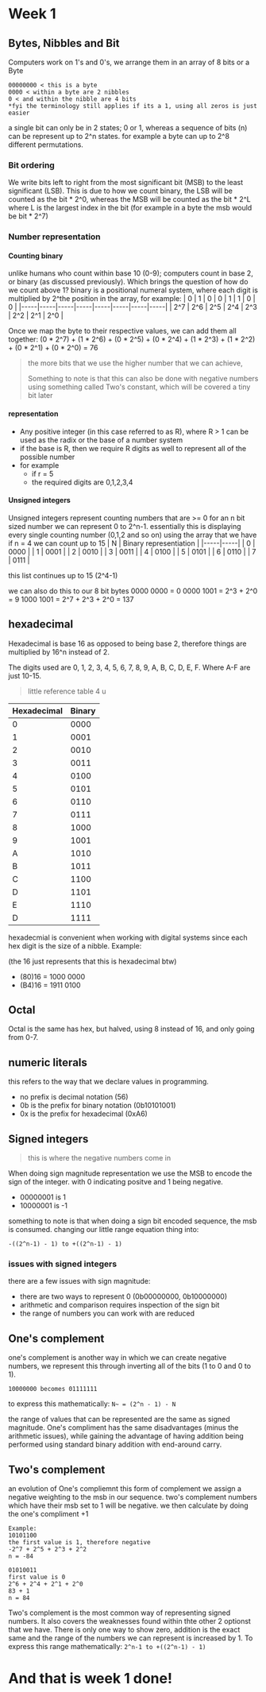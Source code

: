 # Week 1
## Bytes, Nibbles and Bit
Computers work on 1's and 0's, we arrange them in an array of 8 bits or a Byte

```
00000000 < this is a byte
0000 < within a byte are 2 nibbles
0 < and within the nibble are 4 bits
*fyi the terminology still applies if its a 1, using all zeros is just easier
```
a single bit can only be in 2 states; 0 or 1, whereas a sequence of bits (n) can be represent up to 2^n states.
for example a byte can up to 2^8 different permutations.
### Bit ordering
We write bits left to right from the most significant bit (MSB) to the least significant (LSB). This is due to how we count binary, the LSB will be counted as the bit * 2^0, whereas the MSB will be counted as the bit * 2^L where L is the largest index in the bit (for example in a byte the msb would be bit * 2^7)
### Number representation
#### Counting binary
unlike humans who count within base 10 (0-9); computers count in base 2, or binary (as discussed previously). Which brings the question of how do we count above 1?
binary is a positional numeral system, where each digit is multiplied by 2^the position in the array, for example:
|  0  |  1  |  0  |  0  |  1  |  1  |  0  |  0  |
|-----|-----|-----|-----|-----|-----|-----|-----|
| 2^7 | 2^6 | 2^5 | 2^4 | 2^3 | 2^2 | 2^1 | 2^0 |

Once we map the byte to their respective values, we can add them all together:
(0 * 2^7) + (1 * 2^6) + (0 * 2^5) + (0 * 2^4) + (1 * 2^3) + (1 * 2^2) + (0 * 2^1) + (0 * 2^0) = 76
> the more bits that we use the higher number that we can achieve,
>
> Something to note is that this can also be done with negative numbers using something called Two's constant, which will be covered a tiny bit later

#### representation
- Any positive integer (in this case referred to as R), where R > 1 can be used as the radix or the base of a number system
- if the base is R, then we require R digits as well to represent all of the possible number
- for example
  - if r = 5
  - the required digits are 0,1,2,3,4

#### Unsigned integers
Unsigned integers represent counting numbers that are >= 0
for an n bit sized number we can represent 0 to 2^n-1.
essentially this is displaying every single counting number (0,1,2 and so on) using the array that we have
if n = 4
we can count up to 15
|  N  |  Binary representiation  |
|-----|-----|
| 0 | 0000 |
| 1 | 0001 |
| 2 | 0010 |
| 3 | 0011 |
| 4 | 0100 |
| 5 | 0101 |
| 6 | 0110 |
| 7 | 0111 |

this list continues up to 15 (2^4-1)

we can also do this to our 8 bit bytes
0000 0000 = 0
0000 1001 = 2^3 + 2^0 = 9 
1000 1001 = 2^7 + 2^3 + 2^0 = 137

## hexadecimal
Hexadecimal is base 16 as opposed to being base 2, therefore things are multiplied by 16^n instead of 2.

The digits used are 0, 1, 2, 3, 4, 5, 6, 7, 8, 9, A, B, C, D, E, F. Where A-F are just 10-15.

> little reference table 4 u

|  Hexadecimal  |  Binary   |
|-----|-----|
| 0 | 0000 |
| 1 | 0001 |
| 2 | 0010 |
| 3 | 0011 |
| 4 | 0100 |
| 5 | 0101 |
| 6 | 0110 |
| 7 | 0111 |
| 8 | 1000 |
| 9 | 1001 |
| A | 1010 |
| B | 1011 |
| C | 1100 |
| D | 1101 |
| E | 1110 |
| D | 1111 |

hexadecmial is convenient when working with digital systems since each hex digit is the size of a nibble. Example:

(the 16 just represents that this is hexadecimal btw)
- (80)16 = 1000 0000
- (B4)16 = 1911 0100

## Octal
Octal is the same has hex, but halved, using 8 instead of 16, and only going from 0-7.

## numeric literals
this refers to the way that we declare values in programming.
- no prefix is decimal notation (56)
- 0b is the prefix for binary notation (0b10101001)
- 0x is the prefix for hexadecimal (0xA6)

## Signed integers
> this is where the negative numbers come in

When doing sign magnitude representation we use the MSB to encode the sign of the integer. with 0 indicating positve and 1 being negative.
- 00000001 is 1
- 10000001 is -1

something to note is that when doing a sign bit encoded sequence, the msb is consumed. changing our little range equation thing into:

```-((2^n-1) - 1) to +((2^n-1) - 1)```

### issues with signed integers
there are a few issues with sign magnitude:
- there are two ways to represent 0 (0b00000000, 0b10000000)
- arithmetic and comparison requires inspection of the sign bit
- the range of numbers you can work with are reduced

## One's complement
one's complement is another way in which we can create negative numbers, we represent this through inverting all of the bits (1 to 0 and 0 to 1).

```10000000 becomes 01111111```

to express this mathematically: ```N~ = (2^n - 1) - N```

the range of values that can be represented are the same as signed magnitude. One's compliment has the same disadvantages (minus the arithmetic issues), while gaining the advantage of having addition being performed using standard binary addition with end-around carry.

## Two's complement
an evolution of One's compliemnt this form of complement we assign a negative weighting to the msb in our sequence. two's complement numbers which have their msb set to 1 will be negative. we then calculate by doing the one's compliment +1

```
Example:
10101100
the first value is 1, therefore negative
-2^7 + 2^5 + 2^3 + 2^2
n = -84

01010011
first value is 0
2^6 + 2^4 + 2^1 + 2^0
83 + 1
n = 84
```

Two's complement is the most common way of representing signed numbers. It also covers the weaknesses found within thte other 2 optionst that we have. There is only one way to show zero, addition is the exact same and the range of the numbers we can represent is increased by 1. To express this range mathematically: ``````2^n-1 to +((2^n-1) - 1)``````

# And that is week 1 done!